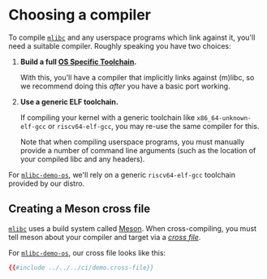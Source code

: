 # Choosing a compiler

To compile [`mlibc`](https://github.com/managarm/mlibc) and any userspace programs which link against it, you'll need a suitable compiler. Roughly speaking you have two choices:

1. **Build a full [OS Specific Toolchain](https://wiki.osdev.org/OS_Specific_Toolchain).**
    
    With this, you'll have a compiler that implicitly links against (m)libc, so we recommend doing this _after_ you have a basic port working.

1. **Use a generic ELF toolchain.**

    If compiling your kernel with a generic toolchain like `x86_64-unknown-elf-gcc` or `riscv64-elf-gcc`, you may re-use the same compiler for this.

    Note that when compiling userspace programs, you must manually provide a number of command line arguments (such as the location of your compiled libc and any headers).


For [`mlibc-demo-os`](https://github.com/64/mlibc-demo-os), we'll rely on a generic `riscv64-elf-gcc` toolchain provided by our distro.

## Creating a Meson cross file

[`mlibc`](https://github.com/managarm/mlibc) uses a build system called [Meson](https://mesonbuild.com/). When cross-compiling, you must tell meson about your compiler and target via a [_cross file_](https://mesonbuild.com/Cross-compilation.html).

For [`mlibc-demo-os`](https://github.com/64/mlibc-demo-os), our cross file looks like this:

```toml
{{#include ../../../ci/demo.cross-file}}
```
